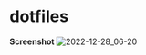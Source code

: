 # dotfiles

**Screenshot**
![2022-12-28_06-20](https://user-images.githubusercontent.com/6043828/209811410-74b4653c-e7de-46b2-837d-a1ab2e70ba52.png)

